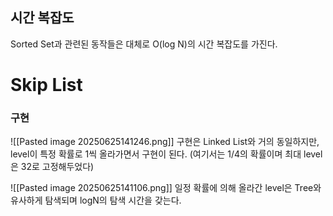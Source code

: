 ## 시간 복잡도
Sorted Set과 관련된 동작들은 대체로 O(log N)의 시간 복잡도를 가진다.
# Skip List

### 구현
![[Pasted image 20250625141246.png]]
구현은 Linked List와 거의 동일하지만, level이 특정 확률로 1씩 올라가면서 구현이 된다. (여기서는 1/4의 확률이며 최대 level은 32로 고정해두었다)

![[Pasted image 20250625141106.png]]
일정 확률에 의해 올라간 level은 Tree와 유사하게 탐색되며 logN의 탐색 시간을 갖는다.